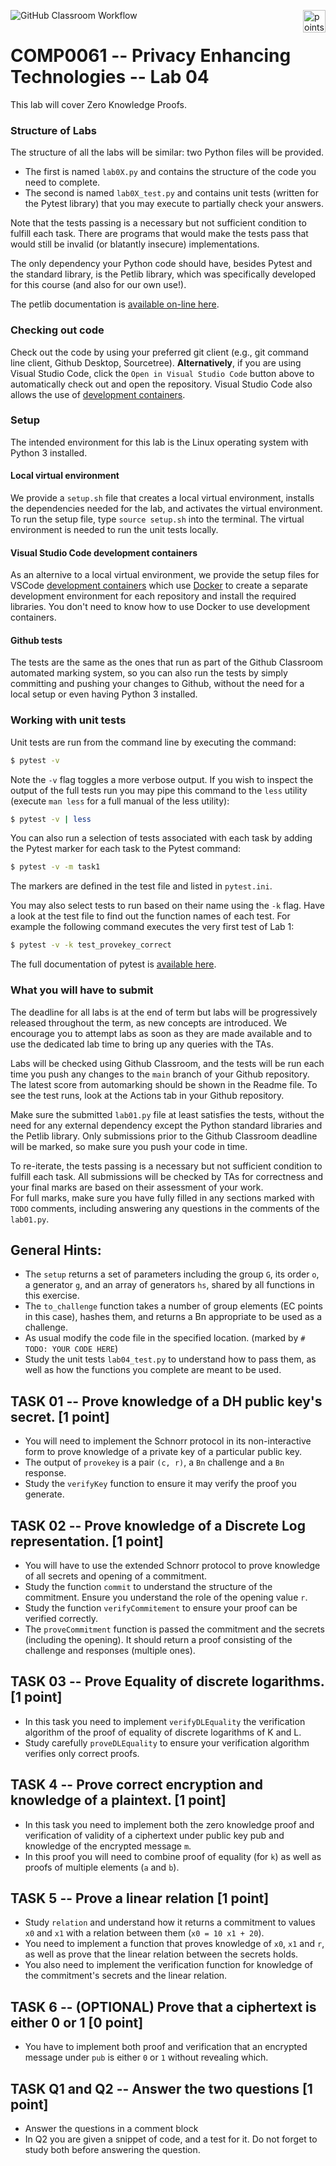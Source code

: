 ![GitHub Classroom Workflow](../../workflows/GitHub%20Classroom%20Workflow/badge.svg?branch=main)
<img alt="points bar" align="right" height="36" src="../../blob/badges/.github/badges/points-bar.svg" />

# COMP0061 -- Privacy Enhancing Technologies -- Lab 04

This lab will cover Zero Knowledge Proofs.

### Structure of Labs
The structure of all the labs will be similar: two Python files will be provided. 

- The first is named `lab0X.py` and contains the structure of the code you need to complete. 
- The second is named `lab0X_test.py` and contains unit tests (written for the Pytest library) that you may execute to 
partially check your answers.

Note that the tests passing is a necessary but not sufficient condition to fulfill each task.
There are programs that would make the tests pass that would still be invalid (or blatantly insecure) implementations.

The only dependency your Python code should have, besides Pytest and the standard library, is the Petlib library, 
which was specifically developed for this course (and also for our own use!). 

The petlib documentation is [available on-line here](http://petlib.readthedocs.org/en/latest/index.html).

### Checking out code

Check out the code by using your preferred git client (e.g., git command line client, Github Desktop, Sourcetree).
**Alternatively**, if you are using Visual Studio Code, click the `Open in Visual Studio Code` button above to automatically check
out and open the repository. Visual Studio Code also allows the use of 
[development containers](https://code.visualstudio.com/docs/remote/containers).

### Setup
The intended environment for this lab is the Linux operating system with Python 3 installed.

#### Local virtual environment

We provide a `setup.sh` file that creates a local virtual environment, installs the dependencies needed for the lab,
and activates the virtual environment. To run the setup file, type `source setup.sh` into the terminal. The virtual
environment is needed to run the unit tests locally. 

#### Visual Studio Code development containers

As an alternive to a local virtual environment, we provide the setup files for VSCode 
[development containers](https://code.visualstudio.com/docs/remote/containers)
which use [Docker](https://docs.docker.com/get-docker/) to create a separate development environment for each 
repository and install the required libraries. You don't need to know how to use Docker to use development containers.

#### Github tests

The tests are the same as the ones that run as part of the Github Classroom automated marking system, 
so you can also run the tests by simply committing and pushing your changes to Github, without the need for a local 
setup or even having Python 3 installed.

### Working with unit tests
Unit tests are run from the command line by executing the command:

```sh
$ pytest -v
```

Note the `-v` flag toggles a more verbose output.
If you wish to inspect the output of the full tests run you may pipe this command to the `less` utility 
(execute `man less` for a full manual of the less utility):

```sh
$ pytest -v | less
```

You can also run a selection of tests associated with each task by adding the Pytest marker for each task to the Pytest
command:

```sh
$ pytest -v -m task1
```
The markers are defined in the test file and listed in `pytest.ini`.

You may also select tests to run based on their name using the `-k` flag.
Have a look at the test file to find out the function names of each test.
For example the following command executes the very first test of Lab 1:

```sh
$ pytest -v -k test_provekey_correct
```

The full documentation of pytest is [available here](http://pytest.org/latest/).


### What you will have to submit
The deadline for all labs is at the end of term but labs will be progressively released throughout the term, as new
concepts are introduced. 
We encourage you to attempt labs as soon as they are made available and to use the dedicated lab time to bring up any
queries with the TAs.

Labs will be checked using Github Classroom, and the tests will be run each
time you push any changes to the `main` branch of your Github repository.
The latest score from automarking should be shown in the Readme file.
To see the test runs, look at the Actions tab in your Github repository. 

Make sure the submitted `lab01.py` file at least satisfies the tests, without the need for any external dependency 
except the Python standard libraries and the Petlib library. 
Only submissions prior to the Github Classroom deadline will be marked, so make sure you push your code in time.


To re-iterate, the tests passing is a necessary but not sufficient condition to fulfill each task.
All submissions will be checked by TAs for correctness and your final marks are based on their assessment of your work.  
For full marks, make sure you have fully filled in any sections marked with `TODO` comments, including answering any
questions in the comments of the `lab01.py`.


## General Hints:

- The `setup` returns a set of parameters including the group `G`, its order `o`, a generator `g`, and an array of 
generators `hs`, shared by all functions in this exercise.
- The `to_challenge` function takes a number of group elements (EC points in this case), hashes them, and returns a Bn
appropriate to be used as a challenge.
- As usual modify the code file in the specified location. (marked by `# TODO: YOUR CODE HERE`)
- Study the unit tests `lab04_test.py` to understand how to pass them, as well as how the functions you complete are 
meant to be used.

## TASK 01 -- Prove knowledge of a DH public key's secret. \[1 point\]

- You will need to implement the Schnorr protocol in its non-interactive form to prove knowledge of a private key of a
particular public key.
- The output of `provekey` is a pair `(c, r)`, a `Bn` challenge and a `Bn` response.
- Study the `verifyKey` function to ensure it may verify the proof you generate.

## TASK 02 -- Prove knowledge of a Discrete Log representation. \[1 point\]

- You will have to use the extended Schnorr protocol to prove knowledge of all secrets and opening of a commitment.
- Study the function `commit` to understand the structure of the commitment. Ensure you understand the role of the
opening value `r`.
- Study the function `verifyCommitement` to ensure your proof can be verified correctly.
- The `proveCommitment` function is passed the commitment and the secrets (including the opening).
It should return a proof consisting of the challenge and responses (multiple ones). 

## TASK 03 -- Prove Equality of discrete logarithms. \[1 point\]

- In this task you need to implement `verifyDLEquality` the verification algorithm of the proof of equality of discrete
logarithms of K and L.
- Study carefully `proveDLEquality` to ensure your verification algorithm verifies only correct proofs.

## TASK 4 -- Prove correct encryption and knowledge of a plaintext. \[1 point\]

- In this task you need to implement both the zero knowledge proof and verification of validity of a ciphertext under
public key pub and knowledge of the encrypted message `m`.
- In this proof you will need to combine proof of equality (for `k`) as well as proofs of multiple elements (`a` and `b`).

## TASK 5 -- Prove a linear relation \[1 point\]

- Study `relation` and understand how it returns a commitment to values `x0` and `x1` with a relation between them 
(`x0 = 10 x1 + 20`).
- You need to implement a function that proves knowledge of `x0`, `x1` and `r`, as well as prove that the linear 
relation between the secrets holds.
- You also need to implement the verification function for knowledge of the commitment's secrets and the linear relation.

## TASK 6 -- (OPTIONAL) Prove that a ciphertext is either 0 or 1 \[0 point\]

- You have to implement both proof and verification that an encrypted message under `pub` is either `0` or `1` without 
revealing which.

## TASK Q1 and Q2 -- Answer the two questions \[1 point\]

- Answer the questions in a comment block
- In Q2 you are given a snippet of code, and a test for it. Do not forget to study both before answering the question.
